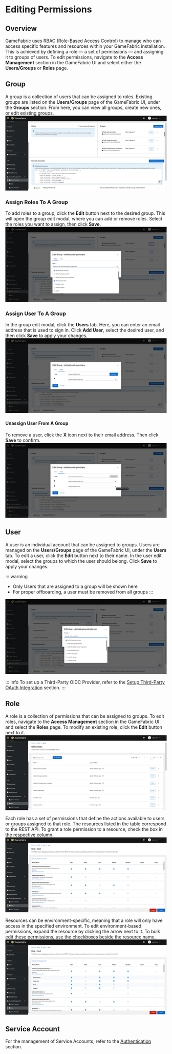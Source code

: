 # Editing Permissions

## Overview
GameFabric uses RBAC (Role-Based Access Control) to manage who can access specific features and resources within your GameFabric installation. This is achieved by defining a role — a set of permissions — and assigning it to groups of users.
To edit permissions, navigate to the **Access Management** section in the GameFabric UI and select either the **Users/Groups** or **Roles** page.

## Group
A group is a collection of users that can be assigned to roles.
Existing groups are listed on the **Users/Groups** page of the GameFabric UI, under the **Groups** section.
From here, you can view all groups, create new ones, or edit existing groups.
![groups-overview.png](images/permissions/groups-overview.png)

### Assign Roles To A Group
To add roles to a group, click the **Edit** button next to the desired group.
This will open the group edit modal, where you can add or remove roles. Select the roles you want to assign, then click **Save**.
![add-role-to-group.png](images/permissions/add-role-to-group.png)

### Assign User To A Group
In the group edit modal, click the **Users** tab. Here, you can enter an email address that is used to sign in.
Click **Add User**, select the desired user, and then click **Save** to apply your changes.
![add-user-to-group.png](images/permissions/add-user-to-group.png)

#### Unassign User From A Group
To remove a user, click the **X** icon next to their email address. Then click **Save** to confirm.
![remove-user-from-group.png](images/permissions/remove-user-from-group.png)

## User
A user is an individual account that can be assigned to groups.
Users are managed on the **Users/Groups** page of the GameFabric UI, under the **Users** tab.
To edit a user, click the **Edit** button next to their name. In the user edit modal, select the groups to which the user should belong.
Click **Save** to apply your changes.

::: warning
- Only Users that are assigned to a group will be shown here
- For proper offboarding, a user must be removed from all groups
:::

![add-groups-to-user.png](images/permissions/add-groups-to-user.png)

::: info
To set up a Third-Party OIDC Provider, refer to the [Setup Third-Party OAuth Integration](setup-third-party-oauth.md) section.
:::

## Role
A role is a collection of permissions that can be assigned to groups.
To edit roles, navigate to the **Access Management** section in the GameFabric UI and select the **Roles** page.
To modify an existing role, click the **Edit** button next to it.
![roles-overview.png](images/permissions/roles-overview.png)

Each role has a set of permissions that define the actions available to users or groups assigned to that role.
The resources listed in the table correspond to the REST API. To grant a role permission to a resource, check the box in the respective column.
![edit-role.png](images/permissions/edit-role.png)


Resources can be environment-specific, meaning that a role will only have access in the specified environment.
To edit environment-based permissions, expand the resource by clicking the arrow next to it.
To bulk edit these permissions, use the checkboxes beside the resource name.
![edit-role-env-based.png](images/permissions/edit-role-env-based.png)

## Service Account
For the management of Service Accounts, refer to the [Authentication](authentication.md) section.
